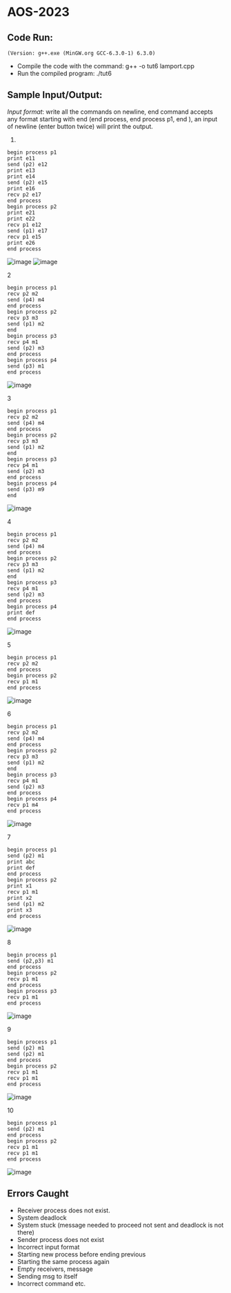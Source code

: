 # AOS-2023

## Code Run:
`(Version: g++.exe (MinGW.org GCC-6.3.0-1) 6.3.0)`
- Compile the code with the command: g++ -o tut6 lamport.cpp
- Run the compiled program: ./tut6

## Sample Input/Output:
*Input format*: write all the commands on newline, end command accepts any format starting with end  (end process, end process p1, end ), an input of newline (enter button twice) will print the output.

1. 
```
begin process p1
print e11
send (p2) e12
print e13
print e14
send (p2) e15
print e16
recv p2 e17
end process
begin process p2
print e21
print e22
recv p1 e12
send (p1) e17
recv p1 e15
print e26
end process
```
![image](https://github.com/Richa-iitr/AOS-2023/assets/76250660/46f69333-8583-49a9-9ec3-55782a787331)
![image](https://github.com/Richa-iitr/AOS-2023/assets/76250660/359796ee-adda-4e88-8681-98c7e632ab5f)

2
```
begin process p1
recv p2 m2
send (p4) m4
end process
begin process p2
recv p3 m3
send (p1) m2
end
begin process p3
recv p4 m1
send (p2) m3
end process
begin process p4
send (p3) m1
end process
```
![image](https://github.com/Richa-iitr/AOS-2023/assets/76250660/f2172613-eb72-4872-89a5-fc44a1bf6134)


3
```
begin process p1
recv p2 m2
send (p4) m4
end process
begin process p2
recv p3 m3
send (p1) m2
end
begin process p3
recv p4 m1
send (p2) m3
end process
begin process p4
send (p3) m9
end
```
![image](https://github.com/Richa-iitr/AOS-2023/assets/76250660/262d4def-45da-4e40-acf5-7e0386977e3a)

4
```
begin process p1
recv p2 m2
send (p4) m4
end process
begin process p2
recv p3 m3
send (p1) m2
end
begin process p3
recv p4 m1
send (p2) m3
end process
begin process p4
print def
end process
```
![image](https://github.com/Richa-iitr/AOS-2023/assets/76250660/d072ae15-4d82-4dd6-a816-f9e50f2b1a9c)

5
```
begin process p1
recv p2 m2
end process
begin process p2
recv p1 m1
end process
```
![image](https://github.com/Richa-iitr/AOS-2023/assets/76250660/09638c79-aff0-42ed-8772-2832873d1e09)

6
```
begin process p1
recv p2 m2
send (p4) m4
end process
begin process p2
recv p3 m3
send (p1) m2
end
begin process p3
recv p4 m1
send (p2) m3
end process
begin process p4
recv p1 m4
end process
```
![image](https://github.com/Richa-iitr/AOS-2023/assets/76250660/9e5b5f20-b4c7-4df9-bea6-c3bee54cb06d)

7
```
begin process p1
send (p2) m1
print abc
print def
end process
begin process p2
print x1
recv p1 m1
print x2
send (p1) m2
print x3
end process
```
![image](https://github.com/Richa-iitr/AOS-2023/assets/76250660/3fc8dd7f-31c4-4dce-94f5-1747ac3662a8)

8
```
begin process p1
send (p2,p3) m1
end process
begin process p2
recv p1 m1
end process
begin process p3
recv p1 m1
end process

```
![image](https://github.com/Richa-iitr/AOS-2023/assets/76250660/7ce94fa4-56eb-4ee5-a43e-b9b44d00e15f)

9
```
begin process p1
send (p2) m1
send (p2) m1
end process
begin process p2
recv p1 m1
recv p1 m1
end process
```
![image](https://github.com/Richa-iitr/AOS-2023/assets/76250660/d8d757a3-d95e-4ec2-b784-d0bc7d666ba5)

10
```
begin process p1
send (p2) m1
end process
begin process p2
recv p1 m1
recv p1 m1
end process
```
![image](https://github.com/Richa-iitr/AOS-2023/assets/76250660/860f9ca8-ffc4-4eab-b617-52d7f8e13902)

## Errors Caught
- Receiver process does not exist.
- System deadlock
- System stuck (message needed to proceed not sent and deadlock is not there)
- Sender process does not exist
- Incorrect input format
- Starting new process before ending previous
- Starting the same process again
- Empty receivers, message
- Sending msg to itself
- Incorrect command etc.


